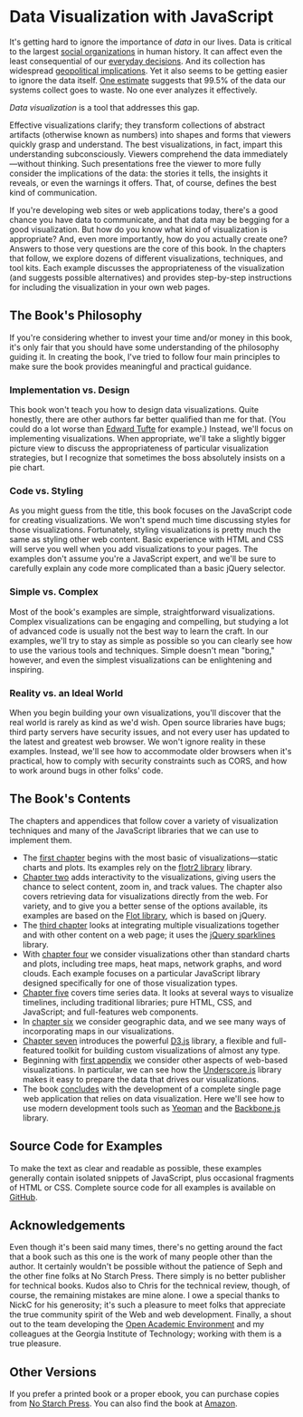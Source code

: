 # Data Visualization with JavaScript

It's getting hard to ignore the importance of _data_ in our lives. Data is critical to the largest [social organizations](https://www.facebook.com/data) in human history. It can affect even the least consequential of our [everyday decisions](http://www.nytimes.com/2010/05/02/magazine/02self-measurement-t.html?pagewanted=all&_r=0). And its collection has widespread [geopolitical implications](http://www.theguardian.com/world/the-nsa-files). Yet it also seems to be getting easier to ignore the data itself. [One estimate](http://www.theregister.co.uk/2012/06/04/big_data_too_big/) suggests that 99.5% of the data our systems collect goes to waste. No one ever analyzes it effectively.

_Data visualization_ is a tool that addresses this gap.

Effective visualizations clarify; they transform collections of abstract artifacts (otherwise known as numbers) into shapes and forms that viewers quickly grasp and understand. The best visualizations, in fact, impart this understanding subconsciously. Viewers comprehend the data immediately—without thinking. Such presentations free the viewer to more fully consider the implications of the data: the stories it tells, the insights it reveals, or even the warnings it offers. That, of course, defines the best kind of communication.

If you're developing web sites or web applications today, there's a good chance you have data to communicate, and that data may be begging for a good visualization. But how do you know what kind of visualization is appropriate? And, even more importantly, how do you actually create one? Answers to those very questions are the core of this book. In the chapters that follow, we explore dozens of different visualizations, techniques, and tool kits. Each example discusses the appropriateness of the visualization (and suggests possible alternatives) and provides step-by-step instructions for including the visualization in your own web pages.

## The Book's Philosophy

If you're considering whether to invest your time and/or money in this book, it's only fair that you should have some understanding of the philosophy guiding it. In creating the book, I've tried to follow four main principles to make sure the book provides meaningful and practical guidance.

### Implementation vs. Design

This book won't teach you how to design data visualizations. Quite honestly, there are other authors far better qualified than me for that. (You could do a lot worse than [Edward Tufte](http://www.edwardtufte.com/tufte/books_vdqi) for example.) Instead, we'll focus on implementing visualizations. When appropriate, we'll take a slightly bigger picture view to discuss the appropriateness of particular visualization strategies, but I recognize that sometimes the boss absolutely insists on a pie chart.

### Code vs. Styling

As you might guess from the title, this book focuses on the JavaScript code for creating visualizations. We won't spend much time discussing styles for those visualizations. Fortunately, styling visualizations is pretty much the same as styling other web content. Basic experience with <span class="smcp">HTML</span> and <span class="smcp">CSS</span> will serve you well when you add visualizations to your pages. The examples don't assume you're a JavaScript expert, and we'll be sure to carefully explain any code more complicated than a basic jQuery selector.

### Simple vs. Complex

Most of the book's examples are simple, straightforward visualizations. Complex visualizations can be engaging and compelling, but studying a lot of advanced code is usually not the best way to learn the craft. In our examples, we'll try to stay as simple as possible so you can clearly see how to use the various tools and techniques. Simple doesn't mean "boring," however, and even the simplest visualizations can be enlightening and inspiring.

### Reality vs. an Ideal World

When you begin building your own visualizations, you'll discover that the real world is rarely as kind as we'd wish. Open source libraries have bugs; third party servers have security issues, and not every user has updated to the latest and greatest web browser. We won't ignore reality in these examples. Instead, we'll see how to accommodate older browsers when it's practical, how to comply with security constraints such as <span class="smcp">CORS</span>, and how to work around bugs in other folks' code.

## The Book's Contents

The chapters and appendices that follow cover a variety of visualization techniques and many of the JavaScript libraries that we can use to implement them.

* The [first chapter](chap01.html) begins with the most basic of visualizations—static charts and plots. Its examples rely on the [flotr2 library](http://www.humblesoftware.com/flotr2/) library.
* [Chapter two](chap02.html) adds interactivity to the visualizations, giving users the chance to select content, zoom in, and track values. The chapter also covers retrieving data for visualizations directly from the web. For variety, and to give you a better sense of the options available, its examples are based on the [Flot library](http://www.flotcharts.org/), which is based on jQuery.
* The [third chapter](chap03.html) looks at integrating multiple visualizations together and with other content on a web page; it uses the [jQuery sparklines](http://omnipotent.net/jquery.sparkline/) library.
* With [chapter four](chap04.html) we consider visualizations other than standard charts and plots, including tree maps, heat maps, network graphs, and word clouds. Each example focuses on a particular JavaScript library designed specifically for one of those visualization types.
* [Chapter five](chap05.html) covers time series data. It looks at several ways to visualize timelines, including traditional libraries; pure <span class="smcp">HTML</span>, <span class="smcp">CSS</span>, and JavaScript; and full-features web components.
* In [chapter six](chap06.html) we consider geographic data, and we see many ways of incorporating maps in our visualizations.
* [Chapter seven](chap07.html) introduces the powerful [<span class="smcp">D3</span>.js](http://d3js.org) library, a flexible and full-featured toolkit for building custom visualizations of almost any type.
* Beginning with [first appendix](apndA.html) we consider other aspects of web-based visualizations. In particular, we can see how the [Underscore.js](http://underscorejs.org) library makes it easy to prepare the data that drives our visualizations.
* The book [concludes](apndB.html) with the development of a complete single page web application that relies on data visualization. Here we'll see how to use modern development tools such as [Yeoman](http://yeoman.io) and the [Backbone.js](http://backbonejs.org) library.

## Source Code for Examples

To make the text as clear and readable as possible, these examples generally contain isolated snippets of JavaScript, plus occasional fragments of <span class="smcp">HTML</span> or <span class="smcp">CSS</span>. Complete source code for all examples is available on [GitHub](https://github.com/sathomas/jsDataV.is-source).

## Acknowledgements

Even though it's been said many times, there's no getting around the fact that a book such as this one is the work of many people other than the author. It certainly wouldn't be possible without the patience of Seph and the other fine folks at No Starch Press. There simply is no better publisher for technical books. Kudos also to Chris for the technical review, though, of course, the remaining mistakes are mine alone. I owe a special thanks to NickC for his generosity; it's such a pleasure to meet folks that appreciate the true community spirit of the Web and web development. Finally, a shout out to the team developing the [Open Academic Environment](http://www.oaeproject.org) and my colleagues at the Georgia Institute of Technology; working with them is a true pleasure.

## Other Versions

If you prefer a printed book or a proper ebook, you can purchase copies from [No Starch Press](http://www.nostarch.com/datavisualization). You can also find the book at [Amazon](http://www.amazon.com/gp/product/1593276052/ref=as_li_qf_sp_asin_il_tl?ie=UTF8&camp=1789&creative=9325&creativeASIN=1593276052&linkCode=as2&tag=jsdatis-20&linkId=EPVO4G5OWW6LZML7).